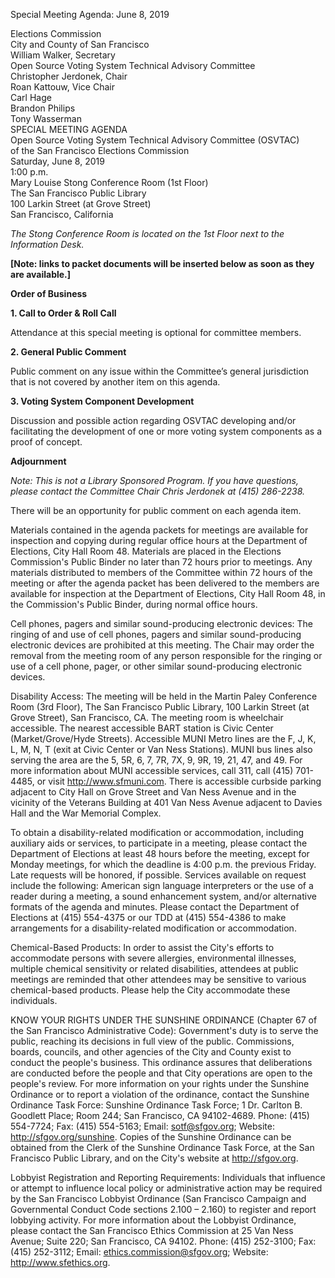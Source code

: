 Special Meeting Agenda: June 8, 2019

<div id="meeting_header_right" class="headered">
Elections Commission<br>
City and County of San Francisco<br>
William Walker, Secretary<br>
</div>

<div class="headered">
Open Source Voting System Technical Advisory Committee<br>
Christopher Jerdonek, Chair<br>
Roan Kattouw, Vice Chair<br>
Carl Hage<br>
Brandon Philips<br>
Tony Wasserman<br>
</div>

<div id="meeting_header_main" class="headered">
SPECIAL MEETING AGENDA<br>
Open Source Voting System Technical Advisory Committee (OSVTAC)<br>
of the San Francisco Elections Commission<br>
Saturday, June 8, 2019<br>
1:00 p.m.<br>
Mary Louise Stong Conference Room (1st Floor)<br>
The San Francisco Public Library<br>
100 Larkin Street (at Grove Street)<br>
San Francisco, California<br>
</div>

_The Stong Conference Room is located on the 1st Floor next to the
Information Desk._

**[Note: links to packet documents will be inserted below as soon as they
are available.]**


**Order of Business**


**1\. Call to Order & Roll Call**

Attendance at this special meeting is optional for committee members.


**2\. General Public Comment**

Public comment on any issue within the Committee’s general jurisdiction that
is not covered by another item on this agenda.


**3\. Voting System Component Development**

Discussion and possible action regarding OSVTAC developing and/or
facilitating the development of one or more voting system components as a
proof of concept.


**Adjournment**


_Note: This is not a Library Sponsored Program. If you have questions, please contact the Committee Chair Chris Jerdonek at (415) 286-2238._


There will be an opportunity for public comment on each agenda item.

Materials contained in the agenda packets for meetings are available for
inspection and copying during regular office hours at the Department of
Elections, City Hall Room 48. Materials are placed in the Elections
Commission's Public Binder no later than 72 hours prior to meetings. Any
materials distributed to members of the Committee within 72 hours of the
meeting or after the agenda packet has been delivered to the members are
available for inspection at the Department of Elections, City Hall Room 48,
in the Commission's Public Binder, during normal office hours.

Cell phones, pagers and similar sound-producing electronic devices: The
ringing of and use of cell phones, pagers and similar sound-producing
electronic devices are prohibited at this meeting. The Chair may order the
removal from the meeting room of any person responsible for the ringing or
use of a cell phone, pager, or other similar sound-producing electronic
devices.

Disability Access: The meeting will be held in the Martin Paley Conference
Room (3rd Floor), The San Francisco Public Library, 100 Larkin Street (at
Grove Street), San Francisco, CA. The meeting room is wheelchair accessible.
The nearest accessible BART station is Civic Center (Market/Grove/Hyde
Streets). Accessible MUNI Metro lines are the F, J, K, L, M, N, T (exit at
Civic Center or Van Ness Stations). MUNI bus lines also serving the area are
the 5, 5R, 6, 7, 7R, 7X, 9, 9R, 19, 21, 47, and 49. For more information
about MUNI accessible services, call 311, call (415) 701-4485, or visit
<http://www.sfmuni.com>. There is accessible curbside parking adjacent to
City Hall on Grove Street and Van Ness Avenue and in the vicinity of the
Veterans Building at 401 Van Ness Avenue adjacent to Davies Hall and the War
Memorial Complex.

To obtain a disability-related modification or accommodation, including
auxiliary aids or services, to participate in a meeting, please contact the
Department of Elections at least 48 hours before the meeting, except for
Monday meetings, for which the deadline is 4:00 p.m. the previous Friday.
Late requests will be honored, if possible. Services available on request
include the following: American sign language interpreters or the use of a
reader during a meeting, a sound enhancement system, and/or alternative
formats of the agenda and minutes. Please contact the Department of Elections
at (415) 554-4375 or our TDD at (415) 554-4386 to make arrangements for a
disability-related modification or accommodation.

Chemical-Based Products: In order to assist the City's efforts to accommodate
persons with severe allergies, environmental illnesses, multiple chemical
sensitivity or related disabilities, attendees at public meetings are
reminded that other attendees may be sensitive to various chemical-based
products. Please help the City accommodate these individuals.

KNOW YOUR RIGHTS UNDER THE SUNSHINE ORDINANCE (Chapter 67 of the San
Francisco Administrative Code): Government's duty is to serve the public,
reaching its decisions in full view of the public. Commissions, boards,
councils, and other agencies of the City and County exist to conduct the
people's business. This ordinance assures that deliberations are conducted
before the people and that City operations are open to the people's review.
For more information on your rights under the Sunshine Ordinance or to report
a violation of the ordinance, contact the Sunshine Ordinance Task Force:
Sunshine Ordinance Task Force; 1 Dr. Carlton B. Goodlett Place; Room 244; San
Francisco, CA 94102-4689. Phone: (415) 554-7724; Fax: (415) 554-5163; Email:
<sotf@sfgov.org>; Website: <http://sfgov.org/sunshine>. Copies of the Sunshine
Ordinance can be obtained from the Clerk of the Sunshine Ordinance Task
Force, at the San Francisco Public Library, and on the City's website at
<http://sfgov.org>.

Lobbyist Registration and Reporting Requirements: Individuals that influence
or attempt to influence local policy or administrative action may be required
by the San Francisco Lobbyist Ordinance (San Francisco Campaign and
Governmental Conduct Code sections 2.100 – 2.160) to register and report
lobbying activity. For more information about the Lobbyist Ordinance, please
contact the San Francisco Ethics Commission at 25 Van Ness Avenue; Suite 220;
San Francisco, CA 94102. Phone: (415) 252-3100; Fax: (415) 252-3112; Email:
<ethics.commission@sfgov.org>; Website: <http://www.sfethics.org>.
